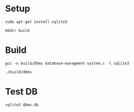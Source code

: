 # Setup

`sudo apt-get install sqlite3`

`mkdir build`

# Build

`gcc -o build/dbms database-managment-system.c -l sqlite3`

`./build/dbms`

# Test DB

`sqlite3 dbms.db`
